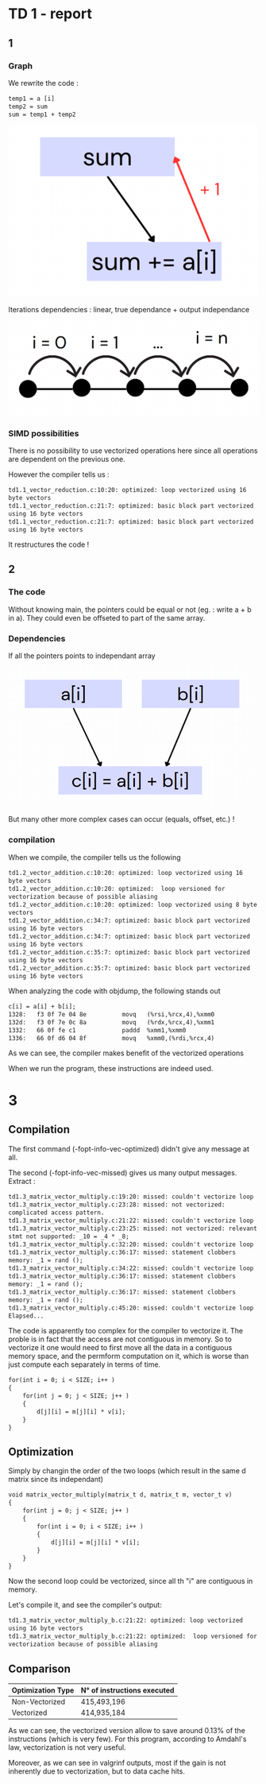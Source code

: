 # TD 1 - report

## 1

### Graph

We rewrite the code :
    
    temp1 = a [i]
    temp2 = sum
    sum = temp1 + temp2

![Dependencies graph](graph.png)

Iterations dependencies : linear, true dependance + output independance

![Iteration graph](iteration_graph.png)

### SIMD possibilities
There is no possibility to use vectorized operations here since all operations are dependent on the previous one.

However the compiler tells us :

    td1.1_vector_reduction.c:10:20: optimized: loop vectorized using 16 byte vectors
    td1.1_vector_reduction.c:21:7: optimized: basic block part vectorized using 16 byte vectors
    td1.1_vector_reduction.c:21:7: optimized: basic block part vectorized using 16 byte vectors

It restructures the code !

## 2

### The code

Without knowing main, the pointers could be equal or not (eg. : write a + b in a). They could even be offseted to part of the same array.

### Dependencies

If all the pointers points to independant array
![Dependencies graph](graph2.png)

But many other more complex cases can occur (equals, offset, etc.) !

### compilation

When we compile, the compiler tells us the following

    td1.2_vector_addition.c:10:20: optimized: loop vectorized using 16 byte vectors
    td1.2_vector_addition.c:10:20: optimized:  loop versioned for vectorization because of possible aliasing
    td1.2_vector_addition.c:10:20: optimized: loop vectorized using 8 byte vectors
    td1.2_vector_addition.c:34:7: optimized: basic block part vectorized using 16 byte vectors
    td1.2_vector_addition.c:34:7: optimized: basic block part vectorized using 16 byte vectors
    td1.2_vector_addition.c:35:7: optimized: basic block part vectorized using 16 byte vectors
    td1.2_vector_addition.c:35:7: optimized: basic block part vectorized using 16 byte vectors


When analyzing the code with objdump, the following stands out

    c[i] = a[i] + b[i];
    1328:	f3 0f 7e 04 8e       	movq   (%rsi,%rcx,4),%xmm0
    132d:	f3 0f 7e 0c 8a       	movq   (%rdx,%rcx,4),%xmm1
    1332:	66 0f fe c1          	paddd  %xmm1,%xmm0
    1336:	66 0f d6 04 8f       	movq   %xmm0,(%rdi,%rcx,4)

As we can see, the compiler makes benefit of the vectorized operations

When we run the program, these instructions are indeed used.

# 3

## Compilation

The first command (-fopt-info-vec-optimized) didn't give any message at all.

The second (-fopt-info-vec-missed) gives us many output messages. Extract :

    td1.3_matrix_vector_multiply.c:19:20: missed: couldn't vectorize loop
    td1.3_matrix_vector_multiply.c:23:28: missed: not vectorized: complicated access pattern.
    td1.3_matrix_vector_multiply.c:21:22: missed: couldn't vectorize loop
    td1.3_matrix_vector_multiply.c:23:25: missed: not vectorized: relevant stmt not supported: _10 = _4 * _8;
    td1.3_matrix_vector_multiply.c:32:20: missed: couldn't vectorize loop
    td1.3_matrix_vector_multiply.c:36:17: missed: statement clobbers memory: _1 = rand ();
    td1.3_matrix_vector_multiply.c:34:22: missed: couldn't vectorize loop
    td1.3_matrix_vector_multiply.c:36:17: missed: statement clobbers memory: _1 = rand ();
    td1.3_matrix_vector_multiply.c:36:17: missed: statement clobbers memory: _1 = rand ();
    td1.3_matrix_vector_multiply.c:45:20: missed: couldn't vectorize loop
    Elapsed...

The code is apparently too complex for the compiler to vectorize it.
The proble is in fact that the access are not contiguous in memory. So to vectorize it one would need to first move all the data in a contiguous memory space, and the permform computation on it, which is worse than just compute each separately in terms of time.

    for(int i = 0; i < SIZE; i++ )
    {
        for(int j = 0; j < SIZE; j++ )
        {
            d[j][i] = m[j][i] * v[i];
        }
    }

## Optimization

Simply by changin the order of the two loops (which result in the same d matrix since its independant)

    void matrix_vector_multiply(matrix_t d, matrix_t m, vector_t v)
    {
        for(int j = 0; j < SIZE; j++ )
        {
            for(int i = 0; i < SIZE; i++ )
            {
                d[j][i] = m[j][i] * v[i];
            }
        }
    }

Now the second loop could be vectorized, since all th "i" are contiguous in memory.

Let's compile it, and see the compiler's output:

    td1.3_matrix_vector_multiply_b.c:21:22: optimized: loop vectorized using 16 byte vectors
    td1.3_matrix_vector_multiply_b.c:21:22: optimized:  loop versioned for vectorization because of possible aliasing

## Comparison

| Optimization Type | N° of instructions executed |
|-------------------|----------------|
| Non-Vectorized    | 415,493,196    |
| Vectorized        | 414,935,184    |


As we can see, the vectorized version allow to save around 0.13% of the instructions (which is very few). For this program, according to Amdahl's law, vectorization is not very useful.

Moreover, as we can see in valgrinf outputs, most if the gain is not inherently due to vectorization, but to data cache hits.